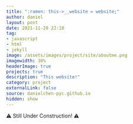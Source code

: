 ```yaml
---
title: ":ramen: this->__website = website;"
author: daniel
layout: post
date: 2021-11-20 22:10
tag: 
- javascript
- html
- jekyll
image: /assets/images/project/site/aboutme.png
imagewidth: 30%
headerImage: true
projects: true
description: "This website!"
category: project
externalLink: false
source: danielchen-pyc.github.io
hidden: show
---
```

:warning: Still Under Construction! :warning:
